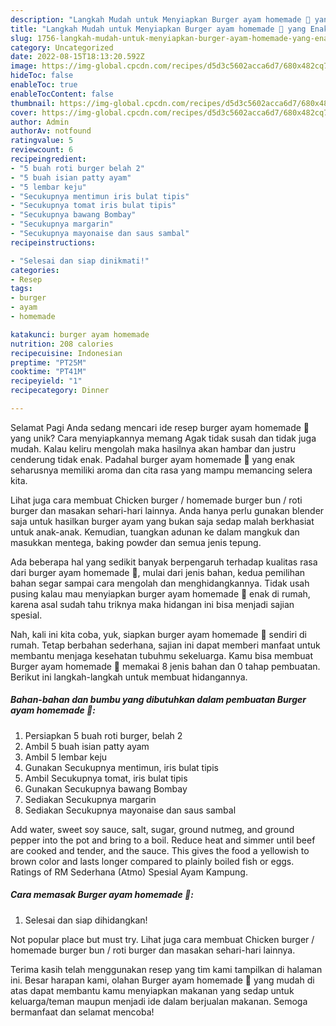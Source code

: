 ```yaml
---
description: "Langkah Mudah untuk Menyiapkan Burger ayam homemade 🍔 yang Enak, Mengugah Selera"
title: "Langkah Mudah untuk Menyiapkan Burger ayam homemade 🍔 yang Enak, Mengugah Selera"
slug: 1756-langkah-mudah-untuk-menyiapkan-burger-ayam-homemade-yang-enak-mengugah-selera
category: Uncategorized
date: 2022-08-15T18:13:20.592Z
image: https://img-global.cpcdn.com/recipes/d5d3c5602acca6d7/680x482cq70/burger-ayam-homemade-foto-resep-utama.jpg
hideToc: false
enableToc: true
enableTocContent: false
thumbnail: https://img-global.cpcdn.com/recipes/d5d3c5602acca6d7/680x482cq70/burger-ayam-homemade-foto-resep-utama.jpg
cover: https://img-global.cpcdn.com/recipes/d5d3c5602acca6d7/680x482cq70/burger-ayam-homemade-foto-resep-utama.jpg
author: Admin
authorAv: notfound
ratingvalue: 5
reviewcount: 6
recipeingredient:
- "5 buah roti burger belah 2"
- "5 buah isian patty ayam"
- "5 lembar keju"
- "Secukupnya mentimun iris bulat tipis"
- "Secukupnya tomat iris bulat tipis"
- "Secukupnya bawang Bombay"
- "Secukupnya margarin"
- "Secukupnya mayonaise dan saus sambal"
recipeinstructions:

- "Selesai dan siap dinikmati!"
categories:
- Resep
tags:
- burger
- ayam
- homemade

katakunci: burger ayam homemade 
nutrition: 208 calories
recipecuisine: Indonesian
preptime: "PT25M"
cooktime: "PT41M"
recipeyield: "1"
recipecategory: Dinner

---
```



Selamat Pagi Anda sedang mencari ide resep burger ayam homemade 🍔 yang unik? Cara menyiapkannya memang Agak tidak susah dan tidak juga mudah. Kalau keliru mengolah maka hasilnya akan hambar dan justru cenderung tidak enak. Padahal burger ayam homemade 🍔 yang enak seharusnya memiliki aroma dan cita rasa yang mampu memancing selera kita.


Lihat juga cara membuat Chicken burger / homemade burger bun / roti burger dan masakan sehari-hari lainnya. Anda hanya perlu gunakan blender saja untuk hasilkan burger ayam yang bukan saja sedap malah berkhasiat untuk anak-anak. Kemudian, tuangkan adunan ke dalam mangkuk dan masukkan mentega, baking powder dan semua jenis tepung.

Ada beberapa hal yang sedikit banyak berpengaruh terhadap kualitas rasa dari burger ayam homemade 🍔, mulai dari jenis bahan, kedua pemilihan bahan segar sampai cara mengolah dan menghidangkannya. Tidak usah pusing kalau mau menyiapkan burger ayam homemade 🍔 enak di rumah, karena asal sudah tahu triknya maka hidangan ini bisa menjadi sajian spesial.


Nah, kali ini kita coba, yuk, siapkan burger ayam homemade 🍔 sendiri di rumah. Tetap berbahan sederhana, sajian ini dapat memberi manfaat untuk membantu menjaga kesehatan tubuhmu sekeluarga. Kamu bisa membuat Burger ayam homemade 🍔 memakai 8 jenis bahan dan 0 tahap pembuatan. Berikut ini langkah-langkah untuk membuat hidangannya.

<!--inarticleads1-->

##### Bahan-bahan dan bumbu yang dibutuhkan dalam pembuatan Burger ayam homemade 🍔:

1. Persiapkan 5 buah roti burger, belah 2
1. Ambil 5 buah isian patty ayam
1. Ambil 5 lembar keju
1. Gunakan Secukupnya mentimun, iris bulat tipis
1. Ambil Secukupnya tomat, iris bulat tipis
1. Gunakan Secukupnya bawang Bombay
1. Sediakan Secukupnya margarin
1. Sediakan Secukupnya mayonaise dan saus sambal


Add water, sweet soy sauce, salt, sugar, ground nutmeg, and ground pepper into the pot and bring to a boil. Reduce heat and simmer until beef are cooked and tender, and the sauce. This gives the food a yellowish to brown color and lasts longer compared to plainly boiled fish or eggs. Ratings of RM Sederhana (Atmo) Spesial Ayam Kampung. 

<!--inarticleads2-->

##### Cara memasak Burger ayam homemade 🍔:


1. Selesai dan siap dihidangkan!

Not popular place but must try. Lihat juga cara membuat Chicken burger / homemade burger bun / roti burger dan masakan sehari-hari lainnya. 

Terima kasih telah menggunakan resep yang tim kami tampilkan di halaman ini. Besar harapan kami, olahan Burger ayam homemade 🍔 yang mudah di atas dapat membantu kamu menyiapkan makanan yang sedap untuk keluarga/teman maupun menjadi ide dalam berjualan makanan. Semoga bermanfaat dan selamat mencoba!
